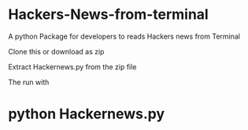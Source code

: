 # Hackers-News-from-terminal
A python Package for developers to reads Hackers news from Terminal

Clone this or download as zip

Extract Hackernews.py from the zip file

The run with 
 # python Hackernews.py
